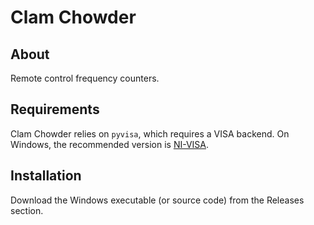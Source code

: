 # Clam Chowder

## About
Remote control frequency counters.

## Requirements
Clam Chowder relies on `pyvisa`, which requires a VISA backend. On Windows,
the recommended version is [NI-VISA](https://pyvisa.readthedocs.io/en/latest/faq/getting_nivisa.html#faq-getting-nivisa).

## Installation
Download the Windows executable (or source code) from the Releases section.
